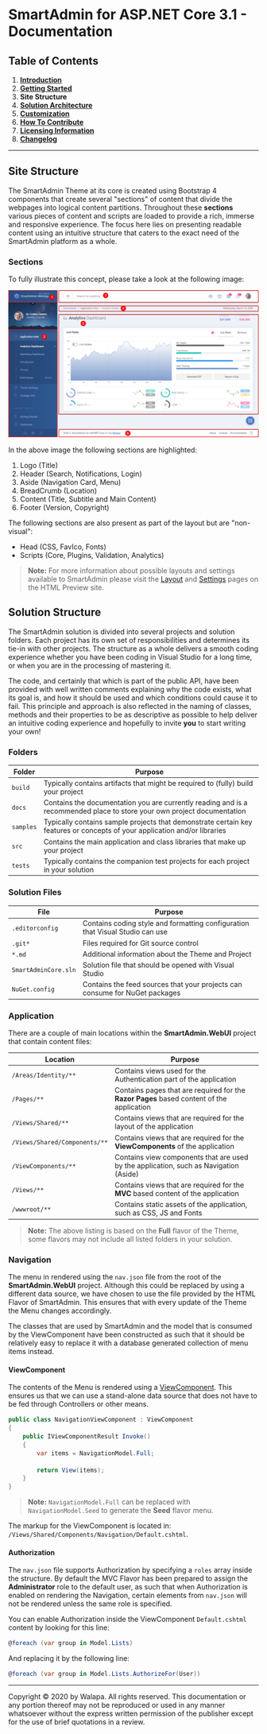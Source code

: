 # SmartAdmin for ASP.NET Core 3.1 - Documentation

## Table of Contents

1. **[Introduction](introduction.md)**
1. **[Getting Started](getting-started.md)**
1. **Site Structure**
1. **[Solution Architecture](solution-architecture.md)**
1. **[Customization](customization.md)**
1. **[How To Contribute](howto-contribute.md)**
1. **[Licensing Information](licensing-information.md)**
1. **[Changelog](changelog.md)**

---

## Site Structure

The SmartAdmin Theme at its core is created using Bootstrap 4 components that create several "sections" of content that divide the webpages into logical content partitions. Throughout these **sections** various pieces of content and scripts are loaded to provide a rich, immerse and responsive experience. The focus here lies on presenting readable content using an intuitive structure that caters to the exact need of the SmartAdmin platform as a whole.

### Sections

To fully illustrate this concept, please take a look at the following image:

![Site Structure](assets/site-layout.png)

In the above image the following sections are highlighted:

1. Logo (Title)
1. Header (Search, Notifications, Login)
1. Aside (Navigation Card, Menu)
1. BreadCrumb (Location)
1. Content (Title, Subtitle and Main Content)
1. Footer (Version, Copyright)

The following sections are also present as part of the layout but are "non-visual":

- Head (CSS, FavIco, Fonts)
- Scripts (Core, Plugins, Validation, Analytics)

> **Note:** For more information about possible layouts and settings available to SmartAdmin please visit the [Layout](https://www.gotbootstrap.com/themes/smartadmin/4.4.1/settings_how_it_works.html) and [Settings](https://www.gotbootstrap.com/themes/smartadmin/4.4.1/settings_layout_options.html) pages on the HTML Preview site.

## Solution Structure

The SmartAdmin solution is divided into several projects and solution folders. Each project has its own set of responsibilities and determines its tie-in with other projects. The structure as a whole delivers a smooth coding experience whether you have been coding in Visual Studio for a long time, or when you are in the processing of mastering it.

The code, and certainly that which is part of the public API, have been provided with well written comments explaining why the code exists, what its goal is, and how it should be used and which conditions could cause it to fail. This principle and approach is also reflected in the naming of classes, methods and their properties to be as descriptive as possible to help deliver an intuitive coding experience and hopefully to invite **you** to start writing your own!

### Folders

| Folder | Purpose |
|---------|---------|
| `build` | Typically contains artifacts that might be required to (fully) build your project |
| `docs` | Contains the documentation you are currently reading and is a recommended place to store your own project documentation |
| `samples` | Typically contains sample projects that demonstrate certain key features or concepts of your application and/or libraries |
| `src` | Contains the main application and class libraries that make up your project |
| `tests` | Typically contains the companion test projects for each project in your solution |

### Solution Files

| File | Purpose |
|---------|---------|
| `.editorconfig` | Contains coding style and formatting configuration that Visual Studio can use |
| `.git*` | Files required for Git source control |
| `*.md` | Additional information about the Theme and Project |
| `SmartAdminCore.sln` | Solution file that should be opened with Visual Studio
| `NuGet.config` | Contains the feed sources that your projects can consume for NuGet packages |

### Application

There are a couple of main locations within the **SmartAdmin.WebUI** project that contain content files:

| Location | Purpose |
|---------|---------|
| `/Areas/Identity/**` | Contains views used for the Authentication part of the application |
| `/Pages/**` | Contains pages that are required for the **Razor Pages** based content of the application |
| `/Views/Shared/**` | Contains views that are required for the layout of the application |
| `/Views/Shared/Components/**` | Contains views that are required for the **ViewComponents** of the application |
| `/ViewComponents/**` | Contains view components that are used by the application, such as Navigation (Aside) |
| `/Views/**` | Contains views that are required for the **MVC** based content of the application |
| `/wwwroot/**` | Contains static assets of the application, such as CSS, JS and Fonts |

> **Note:** The above listing is based on the **Full** flavor of the Theme, some flavors may not include all listed folders in your solution.

### Navigation

The menu in rendered using the `nav.json` file from the root of the **SmartAdmin.WebUI** project. Although this could be replaced by using a different data source, we have chosen to use the file provided by the HTML Flavor of SmartAdmin. This ensures that with every update of the Theme the Menu changes accordingly.

The classes that are used by SmartAdmin and the model that is consumed by the ViewComponent have been constructed as such that it should be relatively easy to replace it with a database generated collection of menu items instead.

#### ViewComponent

The contents of the Menu is rendered using a [ViewComponent](https://docs.microsoft.com/en-us/aspnet/core/mvc/views/view-components). This ensures us that we can use a stand-alone data source that does not have to be fed through Controllers or other means.

```cs
public class NavigationViewComponent : ViewComponent
{
    public IViewComponentResult Invoke()
    {
        var items = NavigationModel.Full;

        return View(items);
    }
}
```

> **Note:** `NavigationModel.Full` can be replaced with `NavigationModel.Seed` to generate the **Seed** flavor menu.

The markup for the ViewComponent is located in: `/Views/Shared/Components/Navigation/Default.cshtml`.

#### Authorization

The `nav.json` file supports Authorization by specifying a `roles` array inside the structure. By default the MVC Flavor has been prepared to assign the **Administrator** role to the default user, as such that when Authorization is enabled on rendering the Navigation, certain elements from `nav.json` will not be rendered unless the same role is specified.

You can enable Authorization inside the ViewComponent `Default.cshtml` content by looking for this line:

```cs
@foreach (var group in Model.Lists)
```

And replacing it by the following line:

```cs
@foreach (var group in Model.Lists.AuthorizeFor(User))
```

---

Copyright &copy; 2020 by Walapa. All rights reserved. This documentation or any portion thereof
may not be reproduced or used in any manner whatsoever without the express written permission of the publisher except for the use of brief quotations in a review.
